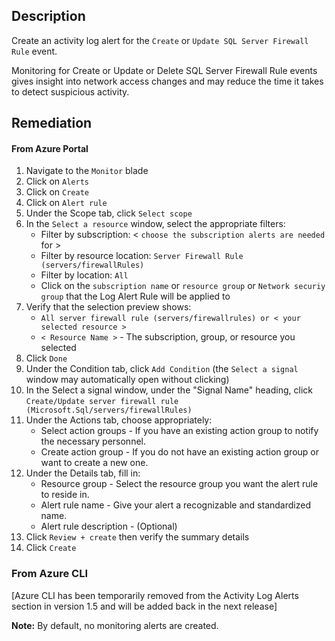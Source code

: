 ## Description

Create an activity log alert for the `Create` or `Update SQL Server Firewall Rule` event.

Monitoring for Create or Update or Delete SQL Server Firewall Rule events gives insight into network access changes and may reduce the time it takes to detect suspicious activity.

## Remediation

#### From Azure Portal

  1. Navigate to the `Monitor` blade
  2. Click on `Alerts`
  3. Click on `Create`
  4. Click on `Alert rule`
  5. Under the Scope tab, click `Select scope`
  6. In the `Select a resource` window, select the appropriate filters:
        - Filter by subscription: < `choose the subscription alerts are needed` for >
        - Filter by resource location: `Server Firewall Rule (servers/firewallRules)`
        - Filter by location: `All`
        - Click on the `subscription name` or `resource group` or `Network securiy group` that the Log Alert Rule will be applied to
  7. Verify that the selection preview shows:
        - `All server firewall rule (servers/firewallrules) or < your selected resource >`
        - `< Resource Name >` - The subscription, group, or resource you selected
  8. Click `Done`
  9. Under the Condition tab, click `Add Condition` (the `Select a signal` window may automatically open without clicking)
  10. In the Select a signal window, under the "Signal Name" heading, click `Create/Update server firewall rule (Microsoft.Sql/servers/firewallRules)`
  11. Under the Actions tab, choose appropriately:
      - Select action groups - If you have an existing action group to notify the necessary personnel.
      - Create action group - If you do not have an existing action group or want to create a new one.
  12. Under the Details tab, fill in:
        -  Resource group - Select the resource group you want the alert rule to reside in.
        - Alert rule name - Give your alert a recognizable and standardized name.
        - Alert rule description - (Optional)
  13. Click `Review + create` then verify the summary details
  14. Click `Create`

### From Azure CLI

[Azure CLI has been temporarily removed from the Activity Log Alerts section in version 1.5 and will be added back in the next release]

**Note:** By default, no monitoring alerts are created.
